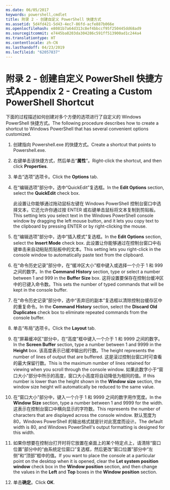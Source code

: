```yaml
---
ms.date: 06/05/2017
keywords: powershell,cmdlet
title: 附录 2 - 创建自定义 PowerShell 快捷方式
ms.assetid: 5d4fd421-5d43-4ec7-86fd-acfe887b066e
ms.openlocfilehash: e8081b7a64d313c8ef4bbccf95f250445dd68ad9
ms.sourcegitcommit: e7445ba8203da304286c591ff513900ad1c244a4
ms.translationtype: HT
ms.contentlocale: zh-CN
ms.lasthandoff: 04/23/2019
ms.locfileid: "62057837"
---
```

# <a name="appendix-2---creating-a-custom-powershell-shortcut"></a><span data-ttu-id="a9147-103">附录 2 - 创建自定义 PowerShell 快捷方式</span><span class="sxs-lookup"><span data-stu-id="a9147-103">Appendix 2 - Creating a Custom PowerShell Shortcut</span></span>

<span data-ttu-id="a9147-104">下面的过程描述如何创建对多个方便的选项进行了自定义的 Windows PowerShell 快捷方式。</span><span class="sxs-lookup"><span data-stu-id="a9147-104">The following procedure describes how to create a shortcut to Windows PowerShell that has several convenient options customized.</span></span>

1. <span data-ttu-id="a9147-105">创建指向 Powershell.exe 的快捷方式。</span><span class="sxs-lookup"><span data-stu-id="a9147-105">Create a shortcut that points to Powershell.exe.</span></span>

2. <span data-ttu-id="a9147-106">右键单击该快捷方式，然后单击“**属性**”。</span><span class="sxs-lookup"><span data-stu-id="a9147-106">Right-click the shortcut, and then click **Properties**.</span></span>

3. <span data-ttu-id="a9147-107">单击“选项”选项卡。</span><span class="sxs-lookup"><span data-stu-id="a9147-107">Click the **Options** tab.</span></span>

4. <span data-ttu-id="a9147-108">在“编辑选项”部分中，选中“QuickEdit”复选框。</span><span class="sxs-lookup"><span data-stu-id="a9147-108">In the **Edit Options** section, select the **QuickEdit** check box.</span></span>

    <span data-ttu-id="a9147-109">此设置让你能够通过拖动鼠标左键在 Windows PowerShell 控制台窗口中选择文本，它还允许你通过按 ENTER 或右键单击鼠标将文本复制到剪贴板。</span><span class="sxs-lookup"><span data-stu-id="a9147-109">This setting lets you select text in the Windows PowerShell console window by dragging the left mouse button, and it lets you copy text to the clipboard by pressing ENTER or by right-clicking the mouse.</span></span>

5. <span data-ttu-id="a9147-110">在“编辑选项”部分中，选中“插入模式”复选框。</span><span class="sxs-lookup"><span data-stu-id="a9147-110">In the **Edit Options** section, select the **Insert Mode** check box.</span></span> <span data-ttu-id="a9147-111">此设置让你能够通过在控制台窗口中右键单击来自动粘贴剪贴板中的文本。</span><span class="sxs-lookup"><span data-stu-id="a9147-111">This setting lets you right-click in the console window to automatically paste text from the clipboard.</span></span>

6. <span data-ttu-id="a9147-112">在“命令历史记录”部分中，在“缓冲区大小”框中键入或选择一个介于 1 和 999 之间的数字。</span><span class="sxs-lookup"><span data-stu-id="a9147-112">In the **Command History** section, type or select a number between 1 and 999 in the **Buffer Size** box.</span></span> <span data-ttu-id="a9147-113">这将设置要保存在控制台缓冲区中的已键入命令数。</span><span class="sxs-lookup"><span data-stu-id="a9147-113">This sets the number of typed commands that will be kept in the console buffer.</span></span>

7. <span data-ttu-id="a9147-114">在“命令历史记录”部分中，选中“丢弃旧的副本”复选框以清除控制台缓存区中的重复命令。</span><span class="sxs-lookup"><span data-stu-id="a9147-114">In the **Command History** section, select the **Discard Old Duplicates** check box to eliminate repeated commands from the console buffer.</span></span>

8. <span data-ttu-id="a9147-115">单击“布局”选项卡。</span><span class="sxs-lookup"><span data-stu-id="a9147-115">Click the **Layout** tab.</span></span>

9. <span data-ttu-id="a9147-116">在“屏幕缓冲区”部分中，在“高度”框中键入一个介于 1 和 9999 之间的数字。</span><span class="sxs-lookup"><span data-stu-id="a9147-116">In the **Screen Buffer** section, type a number between 1 and 9999 in the **Height** box.</span></span> <span data-ttu-id="a9147-117">该高度表示已缓冲输出的行数。</span><span class="sxs-lookup"><span data-stu-id="a9147-117">The height represents the number of lines of output that are buffered.</span></span> <span data-ttu-id="a9147-118">这是滚过控制台窗口时可查看的最大保留行数。</span><span class="sxs-lookup"><span data-stu-id="a9147-118">This is the maximum number of lines retained for viewing when you scroll through the console window.</span></span> <span data-ttu-id="a9147-119">如果此数字小于“窗口大小”部分中所示的高度，窗口大小高度将自动降低为相同的值。</span><span class="sxs-lookup"><span data-stu-id="a9147-119">If this number is lower than the height shown in the **Window size** section, the window size height will automatically be reduced to the same value.</span></span>

10. <span data-ttu-id="a9147-120">在“窗口大小”部分中，键入一个介于 1 和 9999 之间的数字用作宽度。</span><span class="sxs-lookup"><span data-stu-id="a9147-120">In the **Window Size** section, type a number between 1 and 9999 for the width.</span></span> <span data-ttu-id="a9147-121">这表示在控制台窗口中横向显示的字符数。</span><span class="sxs-lookup"><span data-stu-id="a9147-121">This represents the number of characters that are displayed across the console window.</span></span> <span data-ttu-id="a9147-122">默认宽度为 80，Windows PowerShell 的输出格式就是针对此宽度而设计。</span><span class="sxs-lookup"><span data-stu-id="a9147-122">The default width is 80, and Windows PowerShell's output formatting is designed for this width.</span></span>

11. <span data-ttu-id="a9147-123">如果你想要在控制台打开时将它放置在桌面上的某个特定点上，请清除“窗口位置”部分中的“由系统定位窗口”复选框，然后更改“窗口位置”部分中“左侧”和“顶部”框中的值。</span><span class="sxs-lookup"><span data-stu-id="a9147-123">If you want to place the console at a particular point on the desktop when it is opened, clear the **Let system position window** check box in the **Window position** section, and then change the values in the **Left** and **Top** boxes in the **Window position** section.</span></span>

12. <span data-ttu-id="a9147-124">单击**确定**。</span><span class="sxs-lookup"><span data-stu-id="a9147-124">Click **OK**.</span></span>